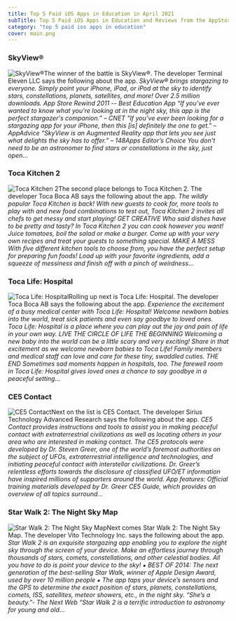 ```yaml
---
title: Top 5 Paid iOS Apps in Education in April 2021
subTitle: Top 5 Paid iOS Apps in Education and Reviews from the AppStore in April 2021.
category: "top 5 paid ios apps in education"
cover: main.png
---
```


### SkyView®

![SkyView®](https://is3-ssl.mzstatic.com/image/thumb/Purple113/v4/7f/1a/84/7f1a84ee-7452-7fbe-57ad-5539b95aea07/AppIcon-0-0-1x_U007emarketing-0-0-0-4-0-0-sRGB-0-0-0-GLES2_U002c0-512MB-85-220-0-0.png/100x100bb.png)The winner of the battle is SkyView®. The developer Terminal Eleven LLC says the following about the app. _SkyView® brings stargazing to everyone. Simply point your iPhone, iPad, or iPod at the sky to identify stars, constellations, planets, satellites, and more!  Over 2.5 million downloads.  App Store Rewind 2011 -- Best Education App  “If you've ever wanted to know what you're looking at in the night sky, this app is the perfect stargazer's companion.”  – CNET   "If you’ve ever been looking for a stargazing app for your iPhone, then this [is] definitely the one to get."  – AppAdvice   “SkyView is an Augmented Reality app that lets you see just what delights the sky has to offer.”  – 148Apps Editor’s Choice  You don't need to be an astronomer to find stars or constellations in the sky, just open_...

### Toca Kitchen 2

![Toca Kitchen 2](https://is2-ssl.mzstatic.com/image/thumb/Purple124/v4/4d/6d/d3/4d6dd3f4-2762-864b-00a2-90f29f840ceb/AppIcon-1x_U007emarketing-0-9-0-85-220.png/100x100bb.png)The second place belongs to Toca Kitchen 2. The developer Toca Boca AB says the following about the app. _The wildly popular Toca Kitchen is back! With new guests to cook for, more tools to play with and new food combinations to test out, Toca Kitchen 2 invites all chefs to get messy and start playing!  GET CREATIVE Who said dishes have to be pretty and tasty? In Toca Kitchen 2 you can cook however you want! Juice tomatoes, boil the salad or make a burger. Come up with your very own recipes and treat your guests to something special.  MAKE A MESS With five different kitchen tools to choose from, you have the perfect setup for preparing fun foods! Load up with your favorite ingredients, add a squeeze of messiness and finish off with a pinch of weirdness_...

### Toca Life: Hospital

![Toca Life: Hospital](https://is3-ssl.mzstatic.com/image/thumb/Purple114/v4/bf/14/5a/bf145aa4-4531-dd69-6125-3efbb9989609/AppIcon-0-0-1x_U007emarketing-0-0-0-6-0-0-sRGB-0-0-0-GLES2_U002c0-512MB-85-220-0-0.png/100x100bb.png)Rolling up next is Toca Life: Hospital. The developer Toca Boca AB says the following about the app. _Experience the excitement of a busy medical center with Toca Life: Hospital! Welcome newborn babies into the world, treat sick patients and even say goodbye to loved ones. Toca Life: Hospital is a place where you can play out the joy and pain of life in your own way.  LIVE THE CIRCLE OF LIFE  THE BEGINNING Welcoming a new baby into the world can be a little scary and very exciting! Share in that excitement as we welcome newborn babies to Toca Life! Family members and medical staff can love and care for these tiny, swaddled cuties.   THE END Sometimes sad moments happen in hospitals, too. The farewell room in Toca Life: Hospital gives loved ones a chance to say goodbye in a peaceful setting_...

### CE5 Contact

![CE5 Contact](https://is4-ssl.mzstatic.com/image/thumb/Purple124/v4/5c/64/5a/5c645aba-42f2-0e61-b0c3-5b4bf7387061/AppIcon-1x_U007emarketing-0-10-0-0-85-220.png/100x100bb.png)Next on the list is CE5 Contact. The developer Sirius Technology Advanced Research says the following about the app. _CE5 Contact provides instructions and tools to assist you in making peaceful contact with extraterrestrial civilizations as well as locating others in your area who are interested in making contact.  The CE5 protocols were developed by Dr. Steven Greer, one of the world’s foremost authorities on the subject of UFOs, extraterrestrial intelligence and technologies, and initiating peaceful contact with interstellar civilizations. Dr. Greer’s relentless efforts towards the disclosure of classified UFO/ET information have inspired millions of supporters around the world.  App features:  Official training materials developed by Dr. Greer CE5 Guide, which provides an overview of all topics surround_...

### Star Walk 2: The Night Sky Map

![Star Walk 2: The Night Sky Map](https://is3-ssl.mzstatic.com/image/thumb/Purple124/v4/2a/e7/b2/2ae7b2e4-3b00-698d-8750-27f7d07bb04c/AppIcon-0-0-1x_U007emarketing-0-0-0-7-0-0-sRGB-0-0-0-GLES2_U002c0-512MB-85-220-0-0.png/100x100bb.png)Next comes Star Walk 2: The Night Sky Map. The developer Vito Technology Inc. says the following about the app. _Star Walk 2 is an exquisite stargazing app enabling you to explore the night sky through the screen of your device. Make an effortless journey through thousands of stars, comets, constellations, and other celestial bodies. All you have to do is point your device to the sky!  ⁕ BEST OF 2014: The next generation of the best-selling Star Walk, winner of Apple Design Award, used by over 10 million people ⁕  The app taps your device’s sensors and the GPS to determine the exact position of stars, planets, constellations, comets, ISS, satellites, meteor showers, etc., in the night sky.  “She’s a beauty.”- The Next Web  “Star Walk 2 is a terrific introduction to astronomy for young and old_...

